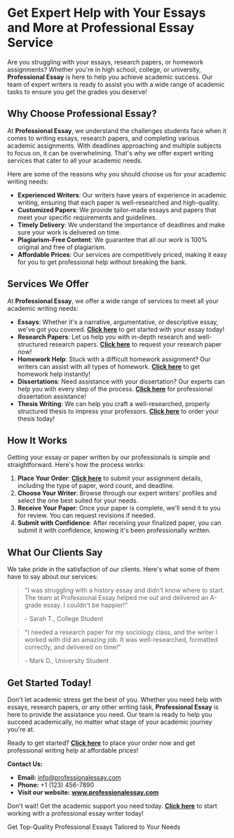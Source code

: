 <h1>Get Expert Help with Your Essays and More at Professional Essay Service</h1>

<p>Are you struggling with your essays, research papers, or homework assignments? Whether you're in high school, college, or university, <strong>Professional Essay</strong> is here to help you achieve academic success. Our team of expert writers is ready to assist you with a wide range of academic tasks to ensure you get the grades you deserve!</p>

<h2>Why Choose Professional Essay?</h2>

<p>At <strong>Professional Essay</strong>, we understand the challenges students face when it comes to writing essays, research papers, and completing various academic assignments. With deadlines approaching and multiple subjects to focus on, it can be overwhelming. That's why we offer expert writing services that cater to all your academic needs.</p>

<p>Here are some of the reasons why you should choose us for your academic writing needs:</p>

<ul>
  <li><strong>Experienced Writers</strong>: Our writers have years of experience in academic writing, ensuring that each paper is well-researched and high-quality.</li>
  <li><strong>Customized Papers</strong>: We provide tailor-made essays and papers that meet your specific requirements and guidelines.</li>
  <li><strong>Timely Delivery</strong>: We understand the importance of deadlines and make sure your work is delivered on time.</li>
  <li><strong>Plagiarism-Free Content</strong>: We guarantee that all our work is 100% original and free of plagiarism.</li>
  <li><strong>Affordable Prices</strong>: Our services are competitively priced, making it easy for you to get professional help without breaking the bank.</li>
</ul>

<h2>Services We Offer</h2>

<p>At <strong>Professional Essay</strong>, we offer a wide range of services to meet all your academic writing needs:</p>

<ul>
  <li><strong>Essays</strong>: Whether it's a narrative, argumentative, or descriptive essay, we've got you covered. <a href="https://tinyurl.com/topessay?keyword=professional+essay" target="_blank"><strong>Click here</strong></a> to get started with your essay today!</li>
  <li><strong>Research Papers</strong>: Let us help you with in-depth research and well-structured research papers. <a href="https://tinyurl.com/topessay?keyword=professional+essay" target="_blank"><strong>Click here</strong></a> to request your research paper now!</li>
  <li><strong>Homework Help</strong>: Stuck with a difficult homework assignment? Our writers can assist with all types of homework. <a href="https://tinyurl.com/topessay?keyword=professional+essay" target="_blank"><strong>Click here</strong></a> to get homework help instantly!</li>
  <li><strong>Dissertations</strong>: Need assistance with your dissertation? Our experts can help you with every step of the process. <a href="https://tinyurl.com/topessay?keyword=professional+essay" target="_blank"><strong>Click here</strong></a> for professional dissertation assistance!</li>
  <li><strong>Thesis Writing</strong>: We can help you craft a well-researched, properly structured thesis to impress your professors. <a href="https://tinyurl.com/topessay?keyword=professional+essay" target="_blank"><strong>Click here</strong></a> to order your thesis today!</li>
</ul>

<h2>How It Works</h2>

<p>Getting your essay or paper written by our professionals is simple and straightforward. Here's how the process works:</p>

<ol>
  <li><strong>Place Your Order</strong>: <a href="https://tinyurl.com/topessay?keyword=professional+essay" target="_blank"><strong>Click here</strong></a> to submit your assignment details, including the type of paper, word count, and deadline.</li>
  <li><strong>Choose Your Writer</strong>: Browse through our expert writers' profiles and select the one best suited for your needs.</li>
  <li><strong>Receive Your Paper</strong>: Once your paper is complete, we'll send it to you for review. You can request revisions if needed.</li>
  <li><strong>Submit with Confidence</strong>: After receiving your finalized paper, you can submit it with confidence, knowing it's been professionally written.</li>
</ol>

<h2>What Our Clients Say</h2>

<p>We take pride in the satisfaction of our clients. Here's what some of them have to say about our services:</p>

<blockquote>
  <p>"I was struggling with a history essay and didn't know where to start. The team at Professional Essay helped me out and delivered an A-grade essay. I couldn't be happier!"</p>
  <footer>- Sarah T., College Student</footer>
</blockquote>

<blockquote>
  <p>"I needed a research paper for my sociology class, and the writer I worked with did an amazing job. It was well-researched, formatted correctly, and delivered on time!"</p>
  <footer>- Mark D., University Student</footer>
</blockquote>

<h2>Get Started Today!</h2>

<p>Don't let academic stress get the best of you. Whether you need help with essays, research papers, or any other writing task, <strong>Professional Essay</strong> is here to provide the assistance you need. Our team is ready to help you succeed academically, no matter what stage of your academic journey you're at.</p>

<p>Ready to get started? <a href="https://tinyurl.com/topessay?keyword=professional+essay" target="_blank"><strong>Click here</strong></a> to place your order now and get professional writing help at affordable prices!</p>

<p><strong>Contact Us:</strong></p>

<ul>
  <li><strong>Email:</strong> <a href="mailto:info@professionalessay.com">info@professionalessay.com</a></li>
  <li><strong>Phone:</strong> +1 (123) 456-7890</li>
  <li><strong>Visit our website:</strong> <a href="https://tinyurl.com/topessay?keyword=professional+essay" target="_blank"><strong>www.professionalessay.com</strong></a></li>
</ul>

<p>Don't wait! Get the academic support you need today. <a href="https://tinyurl.com/topessay?keyword=professional+essay" target="_blank"><strong>Click here</strong></a> to start working with a professional essay writer today!</p>
Get Top-Quality Professional Essays Tailored to Your Needs
